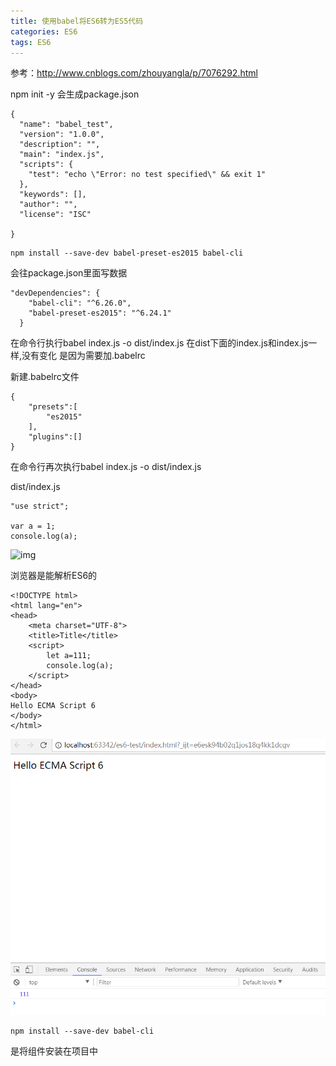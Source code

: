 ```yaml
---
title: 使用babel将ES6转为ES5代码
categories: ES6
tags: ES6
---
```


参考：http://www.cnblogs.com/zhouyangla/p/7076292.html

npm init -y
会生成package.json
```
{
  "name": "babel_test",
  "version": "1.0.0",
  "description": "",
  "main": "index.js",
  "scripts": {
    "test": "echo \"Error: no test specified\" && exit 1"
  },
  "keywords": [],
  "author": "",
  "license": "ISC"
 
}
```
```
npm install --save-dev babel-preset-es2015 babel-cli
```


会往package.json里面写数据

```
"devDependencies": {
    "babel-cli": "^6.26.0",
    "babel-preset-es2015": "^6.24.1"
  }
```
在命令行执行babel index.js -o dist/index.js
在dist下面的index.js和index.js一样,没有变化
是因为需要加.babelrc

新建.babelrc文件
```
{
    "presets":[
        "es2015"
    ],
    "plugins":[]
}
```

在命令行再次执行babel index.js -o dist/index.js

dist/index.js
```
"use strict";

var a = 1;
console.log(a);
```

![img](img/js-css/js-babel-1.png)


浏览器是能解析ES6的
```
<!DOCTYPE html>
<html lang="en">
<head>
    <meta charset="UTF-8">
    <title>Title</title>
    <script>
        let a=111;
        console.log(a);
    </script>
</head>
<body>
Hello ECMA Script 6
</body>
</html>
```
![img](img/js-css/es6-demo-1.png)


```
npm install --save-dev babel-cli
```
是将组件安装在项目中